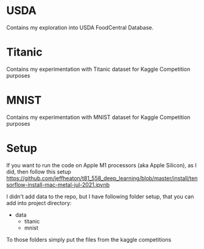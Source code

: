 # USDA
Contains my exploration into USDA FoodCentral Database. 

# Titanic
Contains my experimentation with Titanic dataset for Kaggle Competition purposes

# MNIST
Contains my experimentation with MNIST dataset for Kaggle Competition purposes

# Setup

If you want to run the code on Apple M1 processors (aka Apple Silicon), as I did, then follow this setup https://github.com/jeffheaton/t81_558_deep_learning/blob/master/install/tensorflow-install-mac-metal-jul-2021.ipynb  

I didn't add data to the repo, but I have following folder setup, that you can add into project directory:
* data
    * titanic
    * mnist

To those folders simply put the files from the kaggle competitions
